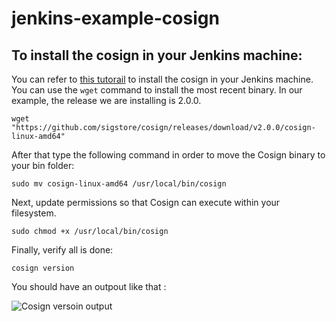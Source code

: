 # jenkins-example-cosign 

## To install the cosign in your Jenkins machine: 

You can refer to [this tutorail](https://edu.chainguard.dev/open-source/sigstore/cosign/how-to-install-cosign/#installing-cosign-with-the-cosign-binary) to install the cosign in your Jenkins machine.
You can use the `wget` command to install the most recent binary. In our example, the release we are installing is 2.0.0.

  `wget "https://github.com/sigstore/cosign/releases/download/v2.0.0/cosign-linux-amd64"`

After that type the following command in order to move the Cosign binary to your bin folder: 

  `sudo mv cosign-linux-amd64 /usr/local/bin/cosign`

Next, update permissions so that Cosign can execute within your filesystem.

  `sudo chmod +x /usr/local/bin/cosign`

Finally, verify all is done: 

  `cosign version`

You should have an outpout like that : 

![Cosign versoin output](https://alphasec.io/content/images/2022/11/Cosign-version-2.png)
